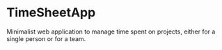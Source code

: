 # TimeSheetApp
Minimalist web application to manage time spent on projects, either for a single person or for a team.
